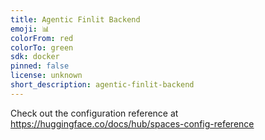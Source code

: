 ```yaml
---
title: Agentic Finlit Backend
emoji: 📊
colorFrom: red
colorTo: green
sdk: docker
pinned: false
license: unknown
short_description: agentic-finlit-backend
---
```


Check out the configuration reference at https://huggingface.co/docs/hub/spaces-config-reference
